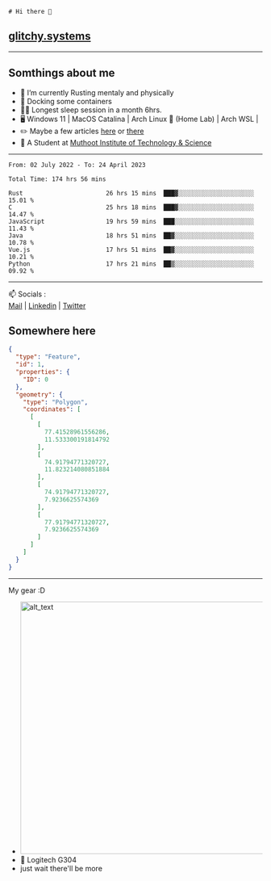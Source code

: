 ```
# Hi there 👋
```
## [glitchy.systems](https://glitchy.systems)
---

## Somthings about me



- 🌱 I’m currently Rusting mentaly and physically
- 🐋 Docking some containers
- 😶‍🌫️ Longest sleep session in a month 6hrs.
- 🖥️ Windows 11 | MacOS Catalina | Arch Linux 🦩 (Home Lab) | Arch WSL |
- ✏️ Maybe a few articles [here](https://medium.com/@advaithnarayanan8) or [there](https://medium.com/@advaithnarayanan8)
- 📑 A Student at [Muthoot Institute of Technology & Science](https://mgmits.ac.in/)



---

<!--START_SECTION:waka-->

```text
From: 02 July 2022 - To: 24 April 2023

Total Time: 174 hrs 56 mins

Rust                       26 hrs 15 mins  ███▓░░░░░░░░░░░░░░░░░░░░░   15.01 %
C                          25 hrs 18 mins  ███▓░░░░░░░░░░░░░░░░░░░░░   14.47 %
JavaScript                 19 hrs 59 mins  ███░░░░░░░░░░░░░░░░░░░░░░   11.43 %
Java                       18 hrs 51 mins  ██▓░░░░░░░░░░░░░░░░░░░░░░   10.78 %
Vue.js                     17 hrs 51 mins  ██▓░░░░░░░░░░░░░░░░░░░░░░   10.21 %
Python                     17 hrs 21 mins  ██▒░░░░░░░░░░░░░░░░░░░░░░   09.92 %
```

<!--END_SECTION:waka-->

---

📫 Socials :<br>
[Mail](mailto:advaithnarayanan8@gmail.com) | [Linkedin](https://www.linkedin.com/in/advaith-narayanan-a72152214/) | [Twitter](https://twitter.com/advaithnarayan)

## Somewhere here

```geojson
{
  "type": "Feature",
  "id": 1,
  "properties": {
    "ID": 0
  },
  "geometry": {
    "type": "Polygon",
    "coordinates": [
      [
        [
          77.41528961556286,
          11.533300191814792
        ],
        [
          74.91794771320727,
          11.823214080851884
        ],
        [
          74.91794771320727,
          7.9236625574369
        ],
        [
          77.91794771320727,
          7.9236625574369
        ]
      ]
    ]
  }
}
```


--- 
My gear :D

- [<img alt="alt_text" width="500px" src="https://valid.x86.fr/cache/banner/xv24bv-6.png" />](https://valid.x86.fr/xv24bv)
- 🐁 Logitech G304
- just wait there'll be more


